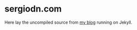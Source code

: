 # sergiodn.com

Here lay the uncompiled source from [my blog](https://sergiodn.com) running on Jekyll.
